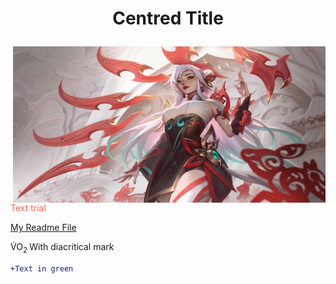 <H1> <p align="center"> Centred Title </H1>
<img align="right" src="Irelia.jpg" width="500" height="250">
<p style="color:Tomato;"> Text trial </p>
<a href="readme.md"> My Readme File </a>
<p> V&#775;O<sub>2 </sub>  With diacritical mark </p>

```diff
+Text in green